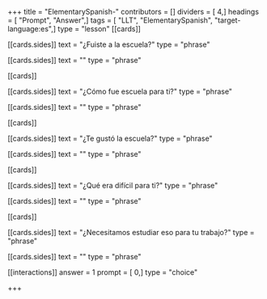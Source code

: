 +++
title = "ElementarySpanish-"
contributors = []
dividers = [ 4,]
headings = [ "Prompt", "Answer",]
tags = [ "LLT", "ElementarySpanish", "target-language:es",]
type = "lesson"
[[cards]]

[[cards.sides]]
text = "¿Fuiste a la escuela?"
type = "phrase"

[[cards.sides]]
text = ""
type = "phrase"

[[cards]]

[[cards.sides]]
text = "¿Cómo fue escuela para ti?"
type = "phrase"

[[cards.sides]]
text = ""
type = "phrase"

[[cards]]

[[cards.sides]]
text = "¿Te gustó la escuela?"
type = "phrase"

[[cards.sides]]
text = ""
type = "phrase"

[[cards]]

[[cards.sides]]
text = "¿Qué era difícil para ti?"
type = "phrase"

[[cards.sides]]
text = ""
type = "phrase"

[[cards]]

[[cards.sides]]
text = "¿Necesitamos estudiar eso para tu trabajo?"
type = "phrase"

[[cards.sides]]
text = ""
type = "phrase"

[[interactions]]
answer = 1
prompt = [ 0,]
type = "choice"

+++
